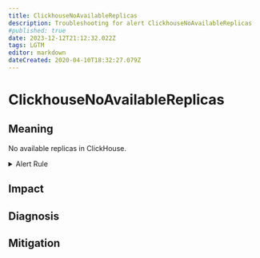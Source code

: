 ```yaml
---
title: ClickhouseNoAvailableReplicas
description: Troubleshooting for alert ClickhouseNoAvailableReplicas
#published: true
date: 2023-12-12T21:12:32.022Z
tags: LGTM
editor: markdown
dateCreated: 2020-04-10T18:32:27.079Z
---
```


# ClickhouseNoAvailableReplicas

## Meaning
[//]: # "Short paragraph that explains what the alert means"
No available replicas in ClickHouse.

<details>
  <summary>Alert Rule</summary>

  ```yaml
alert: ClickhouseNoAvailableReplicas
expr: ClickHouseErrorMetric_NO_AVAILABLE_REPLICA == 1
for: 0m
labels:
    severity: critical
annotations:
    summary: ClickHouse No Available Replicas (instance {{ $labels.instance }})
    description: |-
        No available replicas in ClickHouse.
          VALUE = {{ $value }}
          LABELS = {{ $labels }}
    runbook: https://github.com/srerun/prometheus-alerts/content/runbooks/ClickhouseNoAvailableReplicas

  ```
</details>


## Impact
[//]: # "What could / will happen if the alert is not addressed"



## Diagnosis
[//]: # "Steps to take to identify the cause of the problem"



## Mitigation
[//]: # "The steps necessary to resolve the alert"

